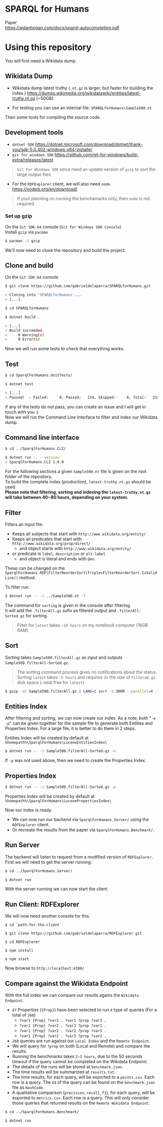 # SPARQL for Humans

Paper\
https://aidanhogan.com/docs/sparql-autocompletion.pdf

# Using this repository

You will first need a Wikidata dump.

## Wikidata Dump

- Wikidata dump latest truthy (`.nt.gz` is larger, but faster for building the index.) https://dumps.wikimedia.org/wikidatawiki/entities/latest-truthy.nt.gz [~50GB]

- For testing you can use an internal file: `SPARQLforHumans\Sample500.nt`

Then some tools for compiling the source code.

## Development tools

- `dotnet SDK` https://dotnet.microsoft.com/download/dotnet/thank-you/sdk-5.0.402-windows-x64-installer
- `git for windows SDK` https://github.com/git-for-windows/build-extra/releases/latest
> `Git For Windows SDK` since need an update version of `gzip` to sort the large output files

- For the `RDFExplorer` client, we will also need `node` https://nodejs.org/en/download/
> If your planning on running the benchamarks only, then `node` is not required.

### Set up gzip
On the `Git SDK-64` console (`Git for Windows SDK Console`)\
Install `gzip` via `pacman`

``` bash
$ pacman -S gzip
```

We'll now need to clone the repository and build the project.

## Clone and build

On the `Git SDK-64` console
``` bash
$ git clone https://github.com/gabrieldelaparra/SPARQLforHumans.git

> Cloning into 'SPARQLforHumans'...
> [...]

$ cd SPARQLforHumans

$ dotnet build .

> [...]
> Build succeeded.
>     0 Warning(s)
>     0 Error(s)
```

Now we will run some tests to check that everything works.

## Test
``` bash
$ cd SparqlForHumans.UnitTests/

$ dotnet test

> [...]
> Passed!  - Failed:     0, Passed:   214, Skipped:     0, Total:   214, Duration: 9 s - SparqlForHumans.UnitTests.dll (netcoreapp3.1)
```

If any of the tests do not pass, you can create an issue and I will get in touch with you :)\
Now we will run the Command Line Interface to filter and index our Wikidata dump.

## Command line interface

``` bash
$ cd ../SparqlForHumans.CLI/

$ dotnet run -- --version
> SparqlForHumans.CLI 1.0.0
```

For the following sections a given `Sample500.nt` file is given on the root folder of the repository.\
To build the complete index (production), `latest-truthy.nt.gz` should be used.\
**Please note that filtering, sorting and indexing the `latest-truthy.nt.gz` will take between 40~80 hours, depending on your system.**

## Filter

Filters an input file:
- Keeps all subjects that start with `http://www.wikidata.org/entity/`
- Keeps all predicates that start with `http://www.wikidata.org/prop/direct/`
  - and object starts with `http://www.wikidata.org/entity/`
- or predicate is `label`, `description` or `alt-label`
  - and object is literal and ends with `@en`.

These can be changed on the `SparqlForHumans.RDF\FilterReorderSort\TriplesFilterReorderSort.IsValidLine()` method.

To filter run:
``` bash
$ dotnet run -- -i ../Sample500.nt -f
```

The command for `sorting` is given in the console after filtering.\
It will add the `.filterAll.gz` sufix as filtered output and `.filterAll-Sorted.gz` for sorting.

> Filter for `latest` takes `~10 hours` on my notebook computer (16GB RAM).

## Sort

Sorting takes `Sample500.filterAll.gz` as input and outputs `Sample500.filterAll-Sorted.gz`.

> The sorting command process gives no notifications about the status.\
> Sorting `latest` takes `~5 hours` and requires `3x` the size of `Filtered.gz` disk space (`~40GB` free for `latest`)

``` bash
$ gzip -dc Sample500.filterAll.gz | LANG=C sort -S 200M --parallel=4 -T tmp/ --compress-program=gzip | gzip > Sample500.filterAll-Sorted.gz
```

## Entities Index

After filtering and sorting, we can now create our index. As a note, both "`-e -p`" can be given together for the sample file to generate both Entities and Properties Index. For a large file, it is better to do them in 2 steps.

Entities Index will be created by default at `%homepath%\SparqlForHumans\LuceneEntitiesIndex\`

``` bash
$ dotnet run -- -i Sample500.filterAll-Sorted.gz -e
```

If `-p` was not used above, then we need to create the Properties Index.

## Properties Index

``` bash
$ dotnet run -- -i Sample500.filterAll-Sorted.gz -p
```
Properties Index will be created by default at `%homepath%\SparqlForHumans\LucenePropertiesIndex\`

Now our index is ready.
- We can now run our backend via `SparqlForHumans.Server/` using the `RDFExplorer` client.
- Or recreate the results from the paper via `SparqlForHumans.Benchmark/`.

## Run Server
The backend will listen to request from a modified version of `RDFExplorer`. First we will need to get the server running:

``` bash
$ cd ../SparqlForHumans.Server/

$ dotnet run
```

With the server running we can now start the client.

## Run Client: RDFExplorer

We will now need another console for this.

```
$ cd `path-for-the-client`

$ git clone https://github.com/gabrieldelaparra/RDFExplorer.git

$ cd RDFExplorer

$ npm install

$ npm start
```

Now browse to `http://localhost:4200/`

## Compare against the Wikidata Endpoint

With the full index we can compare our results agains the `Wikidata Endpoint`.
- `67` Properties (`{Prop}`) have been selected to run `4` type of queries (For a total of `268`)
  - `?var1 {Prop} ?var2 . ?var1 ?prop ?var3 .`
  - `?var1 {Prop} ?var2 . ?var3 ?prop ?var1 .`
  - `?var1 {Prop} ?var2 . ?var2 ?prop ?var3 .`
  - `?var1 {Prop} ?var2 . ?var3 ?prop ?var2 .`
- `268` queries are run against our `Local Index` and the `Remote Endpoint`.
- We will query for `?prop` on both (Local and Remote) and compare the results.
- Running the benchmarks takes `2~3 hours`, due to the 50 seconds timeout if the query cannot be completed on the Wikidata Endpoint.
- The details of the runs will be stored at `benchmark.json`.
- The time results will be summarized at `results.txt`.
- The time results, for each query, will be exported to a `points.csv`. Each row is a query. The `Id` of the query can be found on the `benchmark.json` file as `HashCode`.
- A qualitative comparison (`precision`, `recall`, `f1`), for each query, will be exported to `metrics.csv`. Each row is a query. This will only consider those queries that returned results on the `Remote Wikidata Endpoint`.

``` bash
$ cd ../SparqlForHumans.Benchmark/

$ dotnet run
```
